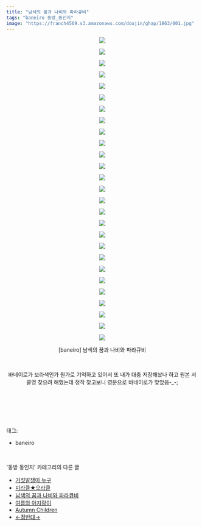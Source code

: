 ```yaml
---
title: "남색의 꿈과 나비와 파라큐비"
tags: "baneiro 동방_동인지"
image: "https://franch4569.s3.amazonaws.com/doujin/ghap/1863/001.jpg"
---
```

<div class="article">
<p style="text-align: center; clear: none; float: none;"><img src="{{ site.imgserver2 }}/ghap/1863/001.jpg"/></p>
<p style="text-align: center; clear: none; float: none;"><img src="{{ site.imgserver2 }}/ghap/1863/002.jpg"/></p>
<p style="text-align: center; clear: none; float: none;"><img src="{{ site.imgserver2 }}/ghap/1863/003.jpg"/></p>
<p style="text-align: center; clear: none; float: none;"><img src="{{ site.imgserver2 }}/ghap/1863/004.jpg"/></p>
<p style="text-align: center; clear: none; float: none;"><img src="{{ site.imgserver2 }}/ghap/1863/005.jpg"/></p>
<p style="text-align: center; clear: none; float: none;"><img src="{{ site.imgserver2 }}/ghap/1863/006.jpg"/></p>
<p style="text-align: center; clear: none; float: none;"><img src="{{ site.imgserver2 }}/ghap/1863/007.jpg"/></p>
<p style="text-align: center; clear: none; float: none;"><img src="{{ site.imgserver2 }}/ghap/1863/008.jpg"/></p>
<p style="text-align: center; clear: none; float: none;"><img src="{{ site.imgserver2 }}/ghap/1863/009.jpg"/></p>
<p style="text-align: center; clear: none; float: none;"><img src="{{ site.imgserver2 }}/ghap/1863/010.jpg"/></p>
<p style="text-align: center; clear: none; float: none;"><img src="{{ site.imgserver2 }}/ghap/1863/011.jpg"/></p>
<p style="text-align: center; clear: none; float: none;"><img src="{{ site.imgserver2 }}/ghap/1863/012.jpg"/></p>
<p style="text-align: center; clear: none; float: none;"><img src="{{ site.imgserver2 }}/ghap/1863/013.jpg"/></p>
<p style="text-align: center; clear: none; float: none;"><img src="{{ site.imgserver2 }}/ghap/1863/014.jpg"/></p>
<p style="text-align: center; clear: none; float: none;"><img src="{{ site.imgserver2 }}/ghap/1863/015.jpg"/></p>
<p style="text-align: center; clear: none; float: none;"><img src="{{ site.imgserver2 }}/ghap/1863/016.jpg"/></p>
<p style="text-align: center; clear: none; float: none;"><img src="{{ site.imgserver2 }}/ghap/1863/017.jpg"/></p>
<p style="text-align: center; clear: none; float: none;"><img src="{{ site.imgserver2 }}/ghap/1863/018.jpg"/></p>
<p style="text-align: center; clear: none; float: none;"><img src="{{ site.imgserver2 }}/ghap/1863/019.jpg"/></p>
<p style="text-align: center; clear: none; float: none;"><img src="{{ site.imgserver2 }}/ghap/1863/020.jpg"/></p>
<p style="text-align: center; clear: none; float: none;"><img src="{{ site.imgserver2 }}/ghap/1863/021.jpg"/></p>
<p style="text-align: center; clear: none; float: none;"><img src="{{ site.imgserver2 }}/ghap/1863/022.jpg"/></p>
<p style="text-align: center; clear: none; float: none;"><img src="{{ site.imgserver2 }}/ghap/1863/023.jpg"/></p>
<p style="text-align: center; clear: none; float: none;"><img src="{{ site.imgserver2 }}/ghap/1863/024.jpg"/></p>
<p style="text-align: center; clear: none; float: none;"><img src="{{ site.imgserver2 }}/ghap/1863/025.jpg"/></p>
<p style="text-align: center; clear: none; float: none;"><img src="{{ site.imgserver2 }}/ghap/1863/026.jpg"/></p>
<p style="text-align: center; clear: none; float: none;"><img src="{{ site.imgserver2 }}/ghap/1863/027.jpg"/></p>
<p style="text-align: center; clear: none; float: none;">[baneiro] 남색의 꿈과 나비와 파라큐비</p>
<p style="text-align: center; clear: none; float: none;"><br/></p>
<p style="text-align: center; clear: none; float: none;">바네이로가 보라색인가 뭔가로 기억하고 있어서 또 내가 대충 저장해놨나 하고 원본 서클명 찾으려 해맸는데 정작 찾고보니 영문으로 바네이로가 맞았음-_-;</p>
<p style="text-align: center; clear: none; float: none;"><br/></p>
<p><br/></p>
</div><br/>
<div class="tagTrail">
<p>태그: </p>
<ul>
<li>baneiro</li>
</ul>
</div><br/>
<div class="another">
<p>'동방 동인지' 카테고리의 다른 글</p>
<ul>
<li><a href="/ghap_1865">거짓말쟁이 누구</a></li>
<li><a href="/ghap_1864">미라클★오라클</a></li>
<li><a href="/ghap_1863">남색의 꿈과 나비와 파라큐비</a></li>
<li><a href="/ghap_1858">여름의 아지랑이</a></li>
<li><a href="/ghap_1857">Autumn Children</a></li>
<li><a href="/ghap_1856">←정반대→</a></li>
</ul>
</div><br/>
<div class="cb_module cb_fluid">
<div class="cb_wrt cb_profile">
</div><!-- commentList close -->
</div><br/>
